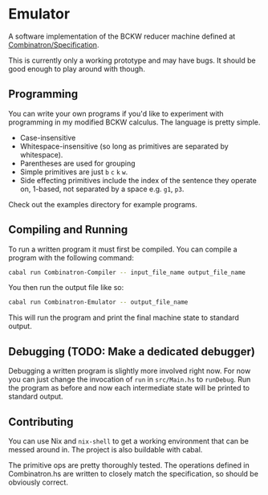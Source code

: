 # Emulator

A software implementation of the BCKW reducer machine defined at
[Combinatron/Specification](https://github.com/Combinatron/Specification).

This is currently only a working prototype and may have bugs. It should be good
enough to play around with though.

## Programming

You can write your own programs if you'd like to experiment with programming in
my modified BCKW calculus. The language is pretty simple.

* Case-insensitive
* Whitespace-insensitive (so long as primitives are separated by whitespace).
* Parentheses are used for grouping
* Simple primitives are just `b` `c` `k` `w`.
* Side effecting primitives include the index of the sentence they operate on,
  1-based, not separated by a space e.g. `g1`, `p3`.

Check out the examples directory for example programs.

## Compiling and Running

To run a written program it must first be compiled. You can compile a program
with the following command:

```bash
cabal run Combinatron-Compiler -- input_file_name output_file_name
```

You then run the output file like so:

```bash
cabal run Combinatron-Emulator -- output_file_name
```

This will run the program and print the final machine state to standard output.

## Debugging (TODO: Make a dedicated debugger)

Debugging a written program is slightly more involved right now. For now you can
just change the invocation of `run` in `src/Main.hs` to `runDebug`. Run the
program as before and now each intermediate state will be printed to standard
output.

## Contributing

You can use Nix and `nix-shell` to get a working environment that can be messed
around in. The project is also buildable with cabal.

The primitive ops are pretty thoroughly tested. The operations defined in
Combinatron.hs are written to closely match the specification, so should be
obviously correct.
